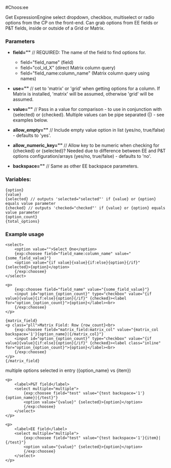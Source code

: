 #Choos:ee

Get ExpressionEngine select dropdown, checkbox, multiselect or radio options from the CP on the front-end. Can grab options from EE fields or P&amp;T fields, inside or outside of a Grid or Matrix.

### Parameters
	
* **field=""** // REQUIRED: The name of the field to find options for.
	* field="field_name" (field)
	* field="col_id_X" (direct Matrix column query)
	* field="field_name:column_name" (Matrix column query using names)

* **use=""** // set to 'matrix' or 'grid' when getting options for a column. If Matrix is installed, 'matrix' will be assumed, otherwise 'grid' will be assumed.

* **value=""** // Pass in a value for comparison - to use in conjunction with {selected} or {checked}. Multiple values can be pipe separated (|) - see examples below.

* **allow_empty=""** // Include empty value option in list (yes/no, true/false) - defaults to 'yes'.

* **allow_numeric_key=""** // Allow key to be numeric when checking for {checked} or {selected}? Needed due to difference between EE and P&T options configuration/arrays (yes/no, true/false) - defaults to 'no'.

* **backspace=""** // Same as other EE backspace parameters.

### Variables:

	{option}
	{value}
	{selected} // outputs 'selected="selected"' if {value} or {option} equals value parameter
	{checked} // outputs 'checked="checked"' if {value} or {option} equals value parameter
	{option_count}
	{total_options}

### Example usage

	<select>
		<option value="">Select One</option>
		{exp:choosee field="field_name:column_name" value="{some_field_value}"}
		<option value="{if value}{value}{if:else}{option}{/if}" {selected}>{option}</option>
		{/exp:choosee}
	</select>

	<p>
		{exp:choosee field="field_name" value="{some_field_value}"}
		<input id="option_{option_count}" type="checkbox" value="{if value}{value}{if:else}{option}{/if}" {checked}><label for="option_{option_count}">{option}</label><br>
		{/exp:choosee}
	</p>

	{matrix_field}
	<p class="pll">Matrix Field: Row {row_count}<br>
		{exp:choosee field="matrix_field:matrix_col" value="{matrix_col backspace='1'}{option_name}|{/matrix_col}"}
		<input id="option_{option_count}" type="checkbox" value="{if value}{value}{if:else}{option}{/if}" {checked}><label class="inline" for="option_{option_count}">{option}</label><br>
		{/exp:choosee}
	</p>
	{/matrix_field}

multiple options selected in entry ({option_name} vs {item})
	
    <p>
		<label>P&T field</label>
		<select multiple="multiple">
			{exp:choosee field="test" value="{test backspace='1'}{option_name}|{/test}"}
			<option value="{value}" {selected}>{option}</option>
			{/exp:choosee}
		</select>
    </p>
	
    <p>
		<label>EE field</label>
		<select multiple="multiple">
			{exp:choosee field="test" value="{test backspace='1'}{item}|{/test}"}
			<option value="{value}" {selected}>{option}</option>
			{/exp:choosee}
		</select>
    </p>